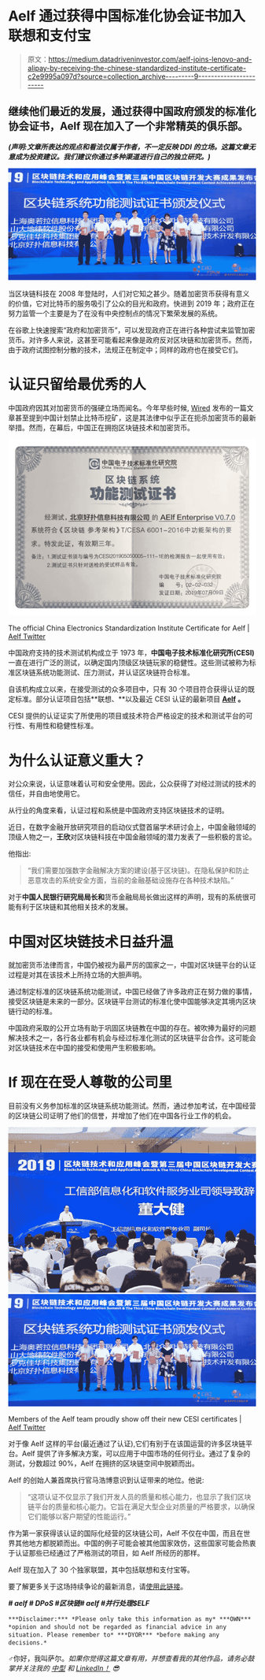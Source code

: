 # Aelf 通过获得中国标准化协会证书加入联想和支付宝

> 原文：<https://medium.datadriveninvestor.com/aelf-joins-lenovo-and-alipay-by-receiving-the-chinese-standardized-institute-certificate-c2e9995a097d?source=collection_archive---------9----------------------->

## 继续他们最近的发展，通过获得中国政府颁发的标准化协会证书，Aelf 现在加入了一个非常精英的俱乐部。

***(声明:文章所表达的观点和看法仅属于作者，不一定反映 DDI 的立场。这篇文章无意成为投资建议。我们建议你通过多种渠道进行自己的独立研究。)***

![](img/1928be4bf06f1baded11ee8a91bdf097.png)

当区块链科技在 2008 年登陆时，人们对它知之甚少。随着加密货币获得有意义的价值，它对比特币的服务吸引了公众的目光和政府。快进到 2019 年；政府正在努力监管一个主要是为了在没有中央控制点的情况下繁荣发展的系统。

在谷歌上快速搜索“政府和加密货币”，可以发现政府正在进行各种尝试来监管加密货币。对许多人来说，这甚至可能看起来像是政府反对区块链和加密货币。然而，由于政府试图控制分散的技术，法规正在制定中；同样的政府也在接受它们。

# 认证只留给最优秀的人

中国政府因其对加密货币的强硬立场而闻名。今年早些时候, [Wired](https://www.google.com/url?sa=t&rct=j&q=&esrc=s&source=web&cd=11&cad=rja&uact=8&ved=2ahUKEwjE2fOdw8rjAhUM3xoKHSF0AcIQFjAKegQIAhAB&url=https%3A%2F%2Fwww.wired.com%2Fstory%2Fchina-says-bitcoin-wasteful-wants-ban-mining%2F&usg=AOvVaw3lQJ3aeD-0ZFZToJxj-DZq) 发布的一篇文章甚至提到中国计划禁止比特币挖矿，这是其法律中似乎正在扼杀加密货币的最新举措。然而，在幕后，中国正在拥抱区块链技术和加密货币。

![](img/45f202d6ccdbe370a66c3c4fb122aeb0.png)

The official China Electronics Standardization Institute Certificate for Aelf | [Aelf Twitter](https://twitter.com/aelfblockchain/status/1153216554139451392)

中国政府支持的技术测试机构成立于 1973 年，**中国电子技术标准化研究所(CESI)** 一直在进行广泛的测试，以确定国内顶级区块链玩家的稳健性。这些测试被称为标准区块链系统功能测试、压力测试，并认证区块链符合标准。

自该机构成立以来，在接受测试的众多项目中，只有 30 个项目符合获得认证的既定标准。部分认证项目包括**联想、**以及最近 CESI 认证的最新项目 [**Aelf**](https://aelf.io/) **。**

CESI 提供的认证证实了所使用的项目或技术符合严格设定的技术和测试平台的可行性、有用性和稳健性标准。

# 为什么认证意义重大？

对公众来说，认证意味着认可和安全使用。因此，公众获得了对经过测试的技术的信任，并自由地使用它。

从行业的角度来看，认证过程和系统是中国政府支持区块链技术的证明。

近日，在数字金融开放研究项目的启动仪式暨首届学术研讨会上，中国金融领域的顶级人物之一，**王欣**对区块链科技在中国金融领域的潜力发表了一些积极的言论。

他指出:

> “我们需要加强数字金融解决方案的建设(基于区块链)。在隐私保护和防止恶意攻击的系统安全方面，当前的金融基础设施存在各种技术缺陷。”

对于**中国人民银行研究局局长和**货币金融局局长做出这样的声明，现有的系统很可能有利于区块链和其他相关技术的发展。

# 中国对区块链技术日益升温

就加密货币法律而言，中国仍被视为最严厉的国家之一，中国对区块链平台的认证过程是对其在该技术上所持立场的大胆声明。

通过制定标准的区块链系统功能测试，中国已经做了许多政府正在努力做的事情，接受区块链是未来的一部分。区块链平台测试的标准化使中国能够决定其境内区块链行动的标准。

中国政府采取的公开立场有助于巩固区块链教在中国的存在。被吹捧为最好的问题解决技术之一，各行各业都有机会与经过标准化测试的区块链平台合作。这可能会对区块链技术在中国的接受和使用产生积极影响。

# lf 现在在受人尊敬的公司里

目前没有义务参加标准的区块链系统功能测试。然而，通过参加考试，在中国经营的区块链公司证明了他们的信誉，并增加了他们在中国各行业工作的机会。

![](img/68e03042626eb73811d7ff2020b64555.png)![](img/d385e2914165e3423cdfbf2ef348513f.png)

Members of the Aelf team proudly show off their new CESI certificates | [Aelf Twitter](https://twitter.com/aelfblockchain)

对于像 Aelf 这样的平台(最近通过了认证),它们有别于在该国运营的许多区块链平台。Aelf 提供了许多解决方案，可以应用于中国市场的任何行业。通过了复杂的测试，分数超过 90%，Aelf 在拥挤的区块链空间中脱颖而出。

Aelf 的创始人兼首席执行官马浩博意识到认证带来的地位。他说:

> “这项认证不仅显示了我们开发人员的质量和核心能力，也显示了我们区块链平台的质量和核心能力。它旨在满足大型企业对质量的严格要求，以确保它们能够以客户期望的性能运行。”

作为第一家获得该认证的国际化经营的区块链公司，Aelf 不仅在中国，而且在世界其他地方都脱颖而出。中国的例子可能会被其他国家效仿，这些国家可能会热衷于认证那些已经通过了严格测试的项目，如 Aelf 所经历的那样。

Aelf 现在加入了 30 个独家联盟，其中包括联想和支付宝等。

要了解更多关于这场持续争论的最新消息，请[使用此链接](https://aelf.io/?source=post_page---------------------------)。

***# aelf # DPoS #区块链# aelf #并行处理$ELF***

```
***Disclaimer:*** *Please only take this information as my* ***OWN*** *opinion and should not be regarded as financial advice in any situation. Please remember to* ***DYOR*** *before making any decisions.*
```

♂️你好，我叫萨尔。*如果你觉得这篇文章有用，并想查看我的其他作品，请务必鼓掌并关注我的* [*中型*](https://medium.com/@salmanmiah?source=post_page---------------------------) *和* [*LinkedIn！*](https://linkedin.com/in/salman-miah-57aa90a0/?source=post_page---------------------------) *😎*